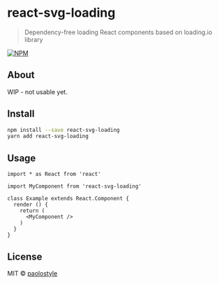 # react-svg-loading

> Dependency-free loading React components based on loading.io library

[![NPM](https://img.shields.io/npm/v/react-svg-loading.svg)](https://www.npmjs.com/package/react-svg-loading)

## About
WIP - not usable yet.

## Install

```bash
npm install --save react-svg-loading
yarn add react-svg-loading
```

## Usage

```tsx
import * as React from 'react'

import MyComponent from 'react-svg-loading'

class Example extends React.Component {
  render () {
    return (
      <MyComponent />
    )
  }
}
```

## License

MIT © [paolostyle](https://github.com/paolostyle)
